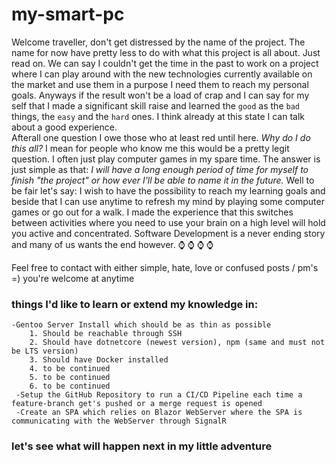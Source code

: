 # my-smart-pc

Welcome traveller,
don't get distressed by the name of the project. The name for now have pretty less to do with what this project is all about. Just read on. We can say I couldn't get the time in the past to work on a project where I can play around with the new technologies currently available on the market and use them in a purpose I need them to reach my personal goals. Anyways if the result won't be a load of crap and I can say for my self that I made a significant skill raise and learned the `good` as the `bad` things, the `easy` and the `hard` ones. I think already at this state I can talk about a good experience.  
Afterall one question I owe those who at least red until here. _Why do I do this all?_ I mean for people who know me this would be a pretty legit question. I often just play computer games in my spare time. The answer is just simple as that: _I will have a long enough period of time for myself to finish "the project" or how ever I'll be able to name it in the future._ Well to be fair let's say: I wish to have the possibility to reach my learning goals and beside that I can use anytime to refresh my mind by playing some computer games or go out for a walk. I made the experience that this switches between activities where you need to use your brain on a high level will hold you active and concentrated. Software Development is a never ending story and many of us wants the end however. :watch: :watch: :watch: :watch: 

Feel free to contact with either simple, hate, love or confused posts / pm's =) you're welcome at anytime


### things I'd like to learn or extend my knowledge in:
    
    -Gentoo Server Install which should be as thin as possible
        1. Should be reachable through SSH
        2. Should have dotnetcore (newest version), npm (same and must not be LTS version)
        3. Should have Docker installed
        4. to be continued
        5. to be continued
        6. to be continued
     -Setup the GitHub Repository to run a CI/CD Pipeline each time a feature-branch get's pushed or a merge request is opened
     -Create an SPA which relies on Blazor WebServer where the SPA is communicating with the WebServer through SignalR

### __let's see what will happen next in my little adventure__ 
        
